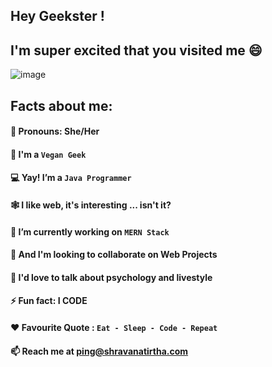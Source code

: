 
## Hey Geekster !
## I'm super excited that you visited me 😄

![image](https://user-images.githubusercontent.com/34398606/113096413-bba2b000-9212-11eb-81dd-7ba2bdb181f5.png)

 
## Facts about me:
#### 👧 Pronouns: She/Her
#### 🍚 I'm a `Vegan Geek`
#### 💻 Yay! I’m a `Java Programmer`
#### 🕸️ I like web, it's interesting ... isn't it?
#### 📜 I’m currently working on `MERN Stack`
#### 👯 And I'm looking to collaborate on Web Projects
#### 💬 I'd love to talk about psychology and livestyle
#### ⚡ Fun fact: I CODE
#### ❤️ Favourite Quote : `Eat - Sleep - Code - Repeat`
#### 📫 Reach me at ping@shravanatirtha.com 
